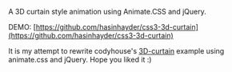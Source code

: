A 3D curtain style animation using Animate.CSS and jQuery. 


DEMO: [https://github.com/hasinhayder/css3-3d-curtain](https://github.com/hasinhayder/css3-3d-curtain)

It is my attempt to rewrite codyhouse's [3D-curtain](codyhouse.co/demo/3d-curtain-template/index.html) example using animate.css and jQuery. Hope you liked it :)



